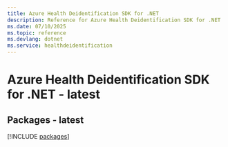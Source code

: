 ```yaml
---
title: Azure Health Deidentification SDK for .NET
description: Reference for Azure Health Deidentification SDK for .NET
ms.date: 07/10/2025
ms.topic: reference
ms.devlang: dotnet
ms.service: healthdeidentification
---
```

# Azure Health Deidentification SDK for .NET - latest
## Packages - latest
[!INCLUDE [packages](health-deidentification-index.md)]